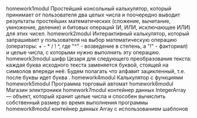 homework1modul
Простейший консольный калькулятор, который принимает от пользователя два целых числа и поочередно выводит результаты простейших математических (сложение, вычитание, умножение, деление) и битовых операций (И, ИЛИ, исключающее ИЛИ) для этих чисел.
homework2modul
Интерактивный калькулятор, который запрашивает у пользователя на выбор математическую операцию (операторы: + - * / ! ^, где "^" - возведение в степень, а "!" - факториал) и целые числа, с которыми нужно выполнить эту операцию.
homework3modul
шифр Цезаря для следующего преобразования текста: каждая буква исходного текста заменяется буквой, стоящей на  символов впереди неё. Будем полагать что алфавит зацикленный, т.е. после буквы  идет буква .
homework4modul
Калькулятор с функциями
homework5modul
Программа торговый автомат
homework6modul
Магазин электроники
homework7modul
контейнер данных IntegerArray — объект, который хранит целые числа и способен вычислить собственный размер во время выполнения программы
homework8modul
контейнер данных Array с использованием шаблонов
